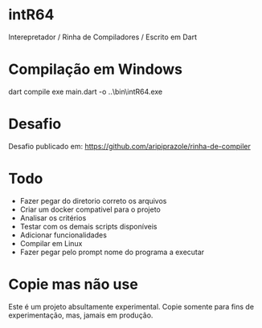 # intR64
Interepretador / Rinha de Compiladores / Escrito em Dart

# Compilação em Windows
dart compile exe main.dart -o ..\bin\intR64.exe

# Desafio

Desafio publicado em:
https://github.com/aripiprazole/rinha-de-compiler

# Todo
- Fazer pegar do diretorio correto os arquivos
- Criar um docker compativel para o projeto
- Analisar os critérios
- Testar com os demais scripts disponíveis
- Adicionar funcionalidades
- Compilar em Linux
- Fazer pegar pelo prompt nome do programa a executar

# Copie mas não use
Este é um projeto absultamente experimental. Copie somente para fins de experimentação, mas, jamais em produção.


